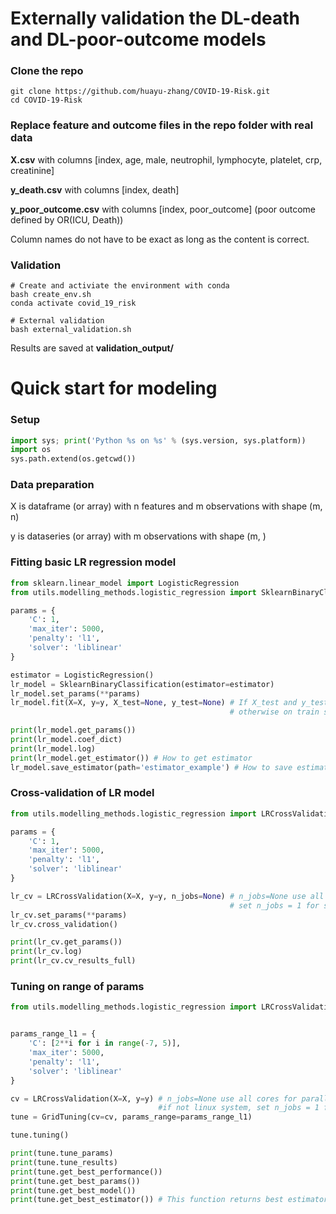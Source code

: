 # Externally validation the DL-death and DL-poor-outcome models

### Clone the repo
```shell script
git clone https://github.com/huayu-zhang/COVID-19-Risk.git
cd COVID-19-Risk
```

### Replace feature and outcome files in the repo folder with real data

**X.csv** with columns [index, age, male, neutrophil, lymphocyte, platelet, crp, creatinine]

**y_death.csv** with columns [index, death]

**y_poor_outcome.csv** with columns [index, poor_outcome] (poor outcome defined by OR(ICU, Death))

Column names do not have to be exact as long as the content is correct.


### Validation
```shell script
# Create and activiate the environment with conda
bash create_env.sh
conda activate covid_19_risk

# External validation
bash external_validation.sh
```

Results are saved at **validation_output/**


# Quick start for modeling

### Setup
```python
import sys; print('Python %s on %s' % (sys.version, sys.platform))
import os
sys.path.extend(os.getcwd())
```

### Data preparation
X is dataframe (or array) with n features and m observations with shape (m, n)

y is dataseries (or array) with m observations with shape (m, )


### Fitting basic LR regression model
```python
from sklearn.linear_model import LogisticRegression
from utils.modelling_methods.logistic_regression import SklearnBinaryClassification

params = {
    'C': 1,
    'max_iter': 5000,
    'penalty': 'l1',
    'solver': 'liblinear'
}

estimator = LogisticRegression()
lr_model = SklearnBinaryClassification(estimator=estimator)
lr_model.set_params(**params)
lr_model.fit(X=X, y=y, X_test=None, y_test=None) # If X_test and y_test also provided metrics reported on test set, 
                                                 # otherwise on train set. If you want estimator, then train using all data

print(lr_model.get_params())
print(lr_model.coef_dict)
print(lr_model.log)
print(lr_model.get_estimator()) # How to get estimator
lr_model.save_estimator(path='estimator_example') # How to save estimator
```

### Cross-validation of LR model
```python
from utils.modelling_methods.logistic_regression import LRCrossValidation

params = {
    'C': 1,
    'max_iter': 5000,
    'penalty': 'l1',
    'solver': 'liblinear'
}

lr_cv = LRCrossValidation(X=X, y=y, n_jobs=None) # n_jobs=None use all cores for parallel cv, if not linux system, 
                                                 # set n_jobs = 1 for single core implementation
lr_cv.set_params(**params)
lr_cv.cross_validation()

print(lr_cv.get_params())
print(lr_cv.log)
print(lr_cv.cv_results_full)
```

### Tuning on range of params
```python
from utils.modelling_methods.logistic_regression import LRCrossValidation, GridTuning


params_range_l1 = {
    'C': [2**i for i in range(-7, 5)],
    'max_iter': 5000,
    'penalty': 'l1',
    'solver': 'liblinear'
}

cv = LRCrossValidation(X=X, y=y) # n_jobs=None use all cores for parallel cv
                                 #if not linux system, set n_jobs = 1 for single core implementation
tune = GridTuning(cv=cv, params_range=params_range_l1)

tune.tuning()

print(tune.tune_params)
print(tune.tune_results)
print(tune.get_best_performance())
print(tune.get_best_params())
print(tune.get_best_model())
print(tune.get_best_estimator()) # This function returns best estimator from tuning, using all data
```
